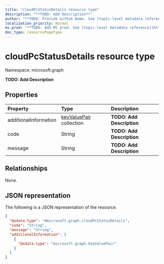 ```yaml
---
title: "cloudPcStatusDetails resource type"
description: "**TODO: Add Description**"
author: "**TODO: Provide Github Name. See [topic-level metadata reference](https://msgo.azurewebsites.net/add/document/guidelines/metadata.html#topic-level-metadata)**"
localization_priority: Normal
ms.prod: "**TODO: Add MS prod. See [topic-level metadata reference](https://msgo.azurewebsites.net/add/document/guidelines/metadata.html#topic-level-metadata)**"
doc_type: resourcePageType
---
```


# cloudPcStatusDetails resource type

Namespace: microsoft.graph

**TODO: Add Description**

## Properties
|Property|Type|Description|
|:---|:---|:---|
|additionalInformation|[keyValuePair](../resources/synchronization-keyvaluepair.md) collection|**TODO: Add Description**|
|code|String|**TODO: Add Description**|
|message|String|**TODO: Add Description**|

## Relationships
None.

## JSON representation
The following is a JSON representation of the resource.
<!-- {
  "blockType": "resource",
  "@odata.type": "microsoft.graph.cloudPcStatusDetails"
}
-->
``` json
{
  "@odata.type": "#microsoft.graph.cloudPcStatusDetails",
  "code": "String",
  "message": "String",
  "additionalInformation": [
    {
      "@odata.type": "microsoft.graph.keyValuePair"
    }
  ]
}
```


